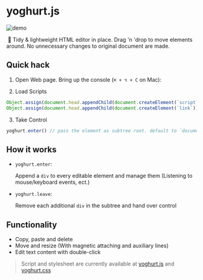 # yoghurt.js

![demo](/Users/xiaodu/Documents/🤖️代碼/yoghurt/yoghurt.js/demo-1080.gif)

​	🎨 Tidy & lightweight HTML editor in place. Drag 'n 'drop to move elements around. No unnecessary changes to original document are made.



## Quick hack

1. Open Web page. Bring up the console (`⌘ + ⌥ + C` on Mac):

2. Load Scripts

```js
Object.assign(document.head.appendChild(document.createElement(`script`)), { type: `text/javascript`, src: `https://little-yoghurt.com/yoghurt.js` })
Object.assign(document.head.appendChild(document.createElement(`link`)), { rel: `stylesheet`, href: `https://little-yoghurt.com/yoghurt.css` })
```
3. Take Control

```js
yoghurt.enter() // pass the element as subtree root. default to `document.body`
```



## How it works

- `yoghurt.enter`:

  Append a `div` to every editable element and manage them (Listening to mouse/keyboard events, ect.)

- `yoghurt.leave`:

  Remove each additional `div` in the subtree and hand over control



## Functionality

- Copy, paste and delete
- Move and resize (With magnetic attaching and auxiliary lines)
- Edit text content with double-click



> Script and stylesheet are currently available at [yoghurt.js](https://little-yoghurt.com/yoghurt.js) and [yoghurt.css](https://little-yoghurt.com/yoghurt.css)

